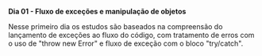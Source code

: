 __Dia 01 - Fluxo de exceções e manipulação de objetos__

Nesse primeiro dia os estudos são baseados na compreensão do lançamento de exceções ao fluxo do código, com tratamento de erros com o uso de "throw new Error" e fluxo de exceção com o bloco "try/catch".